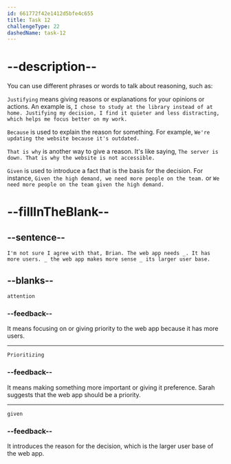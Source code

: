```yaml
---
id: 661772f42e1412d5bfe4c655
title: Task 12
challengeType: 22
dashedName: task-12
---
```


<!--
AUDIO REFERENCE:
Sarah: I'm not sure I agree with that, Brian. The web app needs attention. It has more users. Prioritizing the web app makes more sense given its larger user base.
-->

# --description--

You can use different phrases or words to talk about reasoning, such as:

`Justifying` means giving reasons or explanations for your opinions or actions. An example is, `I chose to study at the library instead of at home. Justifying my decision, I find it quieter and less distracting, which helps me focus better on my work.`

`Because` is used to explain the reason for something. For example, `We're updating the website because it's outdated.`

`That is why` is another way to give a reason. It's like saying, `The server is down. That is why the website is not accessible.`

`Given` is used to introduce a fact that is the basis for the decision. For instance, `Given the high demand, we need more people on the team.` or `We need more people on the team given the high demand.`

# --fillInTheBlank--

## --sentence--

`I'm not sure I agree with that, Brian. The web app needs _. It has more users. _ the web app makes more sense _ its larger user base.`

## --blanks--

`attention`

### --feedback--

It means focusing on or giving priority to the web app because it has more users.

---

`Prioritizing`

### --feedback--

It means making something more important or giving it preference. Sarah suggests that the web app should be a priority.

---

`given`

### --feedback--

It introduces the reason for the decision, which is the larger user base of the web app.
